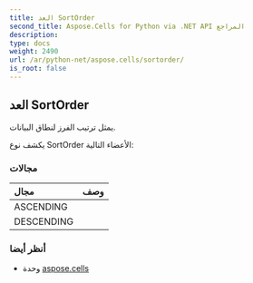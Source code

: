 ```yaml
---
title: العد SortOrder
second_title: Aspose.Cells for Python via .NET API المراجع
description:
type: docs
weight: 2490
url: /ar/python-net/aspose.cells/sortorder/
is_root: false
---
```

##  العد SortOrder
يمثل ترتيب الفرز لنطاق البيانات.



يكشف نوع SortOrder الأعضاء التالية:

###  مجالات
| مجال| وصف|
| :- | :- |
| ASCENDING |  |
| DESCENDING |  |



###  أنظر أيضا
* وحدة [aspose.cells](..)

